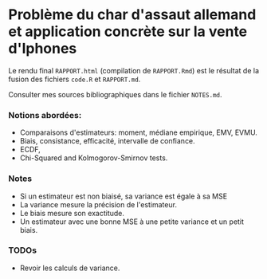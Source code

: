 # Problème du char d'assaut allemand et application concrète sur la vente d'Iphones

Le rendu final `RAPPORT.html` (compilation de `RAPPORT.Rmd`) est le résultat de la fusion des fichiers `code.R` et `RAPPORT.md`.

Consulter mes sources bibliographiques dans le fichier `NOTES.md`.

### Notions abordées:
 - Comparaisons d'estimateurs: moment, médiane empirique, EMV, EVMU.
 - Biais, consistance, efficacité, intervalle de confiance.
 - ECDF,
 - Chi-Squared and Kolmogorov-Smirnov tests.

### Notes

 - Si un estimateur est non biaisé, sa variance est égale à sa MSE
 - La variance mesure la précision de l'estimateur.
 - Le biais mesure son exactitude.
 - Un estimateur avec une bonne MSE à une petite variance et un petit biais.

### TODOs

 - Revoir les calculs de variance.

